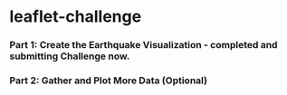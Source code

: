 # leaflet-challenge
### Part 1: Create the Earthquake Visualization  - completed and submitting Challenge now. 
### Part 2: Gather and Plot More Data (Optional) 
